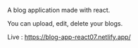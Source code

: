 A blog application made with react.

You can upload, edit, delete your blogs.

Live : https://blog-app-react07.netlify.app/
